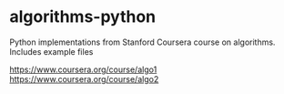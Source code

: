 # algorithms-python

Python implementations from Stanford Coursera course on algorithms.
Includes example files

https://www.coursera.org/course/algo1
https://www.coursera.org/course/algo2
